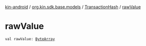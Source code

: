 [kin-android](../../index.md) / [org.kin.sdk.base.models](../index.md) / [TransactionHash](index.md) / [rawValue](./raw-value.md)

# rawValue

`val rawValue: `[`ByteArray`](https://kotlinlang.org/api/latest/jvm/stdlib/kotlin/-byte-array/index.html)